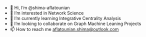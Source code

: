 - 👋 Hi, I’m @shima-aflatounian
- 👀 I’m interested in Network Science
- 🌱 I’m currently learning Integrative Centrality Analysis
- 💞️ I’m looking to collaborate on Graph Machine Leaning Projects
- 📫 How to reach me aflatounian.shima@outlook.com

<!---
shima-aflatounian/shima-aflatounian is a ✨ special ✨ repository because its `README.md` (this file) appears on your GitHub profile.
You can click the Preview link to take a look at your changes.
--->
